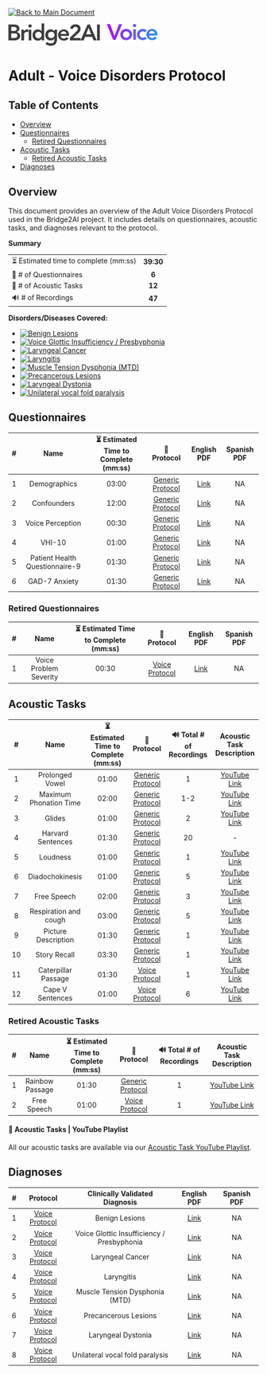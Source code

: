 [![Back to Main Document](https://img.shields.io/badge/back%20to%20main%20document-8A2BE2)](../../README.md)

<img src="../../images/B2AI%20Logo.png" alt="Bridge2AI Voice Logo" width="300"/>

# Adult - Voice Disorders Protocol

## Table of Contents

- [Overview](#overview)
- [Questionnaires](#questionnaires)
    - [Retired Questionnaires](#retired-questionnaires)
- [Acoustic Tasks](#acoustic-tasks)
    - [Retired Acoustic Tasks](#retired-acoustic-tasks)
- [Diagnoses](#diagnoses)

## Overview

This document provides an overview of the Adult Voice Disorders Protocol used in the Bridge2AI project. It includes details on questionnaires, acoustic tasks, and diagnoses relevant to the protocol.

**Summary**

| | |
| :--- | :---: |
| ⏳ Estimated time to complete (mm:ss) | **39:30** |
| 📕 # of Questionnaires | **6** |
| 🎤 # of Acoustic Tasks | **12** |
| 🔊 # of Recordings | **47** |

**Disorders/Diseases Covered:**
- [![Benign Lesions](https://img.shields.io/badge/Benign%20Lesions-8A2BE2)](../../data/en-us/Diagnosis%20-%20PDFs/Voice/D%20-%20Voice%20-%20Benign%20Lesions.pdf)
- [![Voice Glottic Insufficiency / Presbyphonia](https://img.shields.io/badge/Voice%20Glottic%20Insufficiency%20/%20Presbyphonia-8A2BE2)](../../data/en-us/Diagnosis%20-%20PDFs/Voice/D%20-%20Voice%20-%20Glottic%20Insufficiency%20Presbyphonia.pdf)
- [![Laryngeal Cancer](https://img.shields.io/badge/Laryngeal%20Cancer-8A2BE2)](../../data/en-us/Diagnosis%20-%20PDFs/Voice/D%20-%20Voice%20-%20Laryngeal%20Cancer.pdf)
- [![Laryngitis](https://img.shields.io/badge/Laryngitis-8A2BE2)](../../data/en-us/Diagnosis%20-%20PDFs/Voice/D%20-%20Voice%20-%20Laryngitis.pdf)
- [![Muscle Tension Dysphonia (MTD)](https://img.shields.io/badge/Muscle%20Tension%20Dysphonia%20(MTD)-8A2BE2)](../../data/en-us/Diagnosis%20-%20PDFs/Voice/D%20-%20Voice%20-%20Muscle%20Tension%20Dysphonia%20\(MTD\).pdf)
- [![Precancerous Lesions](https://img.shields.io/badge/Precancerous%20Lesions-8A2BE2)](../../data/en-us/Diagnosis%20-%20PDFs/Voice/D%20-%20Voice%20-%20Precancerous%20Lesions.pdf) 
- [![Laryngeal Dystonia](https://img.shields.io/badge/Laryngeal%20Dystonia-8A2BE2)](../../data/en-us/Diagnosis%20-%20PDFs/Voice/D%20-%20Voice%20-%20Laryngeal%20Dystonia.pdf)
- [![Unilateral vocal fold paralysis](https://img.shields.io/badge/Unilateral%20vocal%20fold%20paralysis-8A2BE2)](../../data/en-us/Diagnosis%20-%20PDFs/Voice/D%20-%20Voice%20-%20Unilateral%20Vocal%20Fold%20Paralysis.pdf)

## Questionnaires

| # | Name | ⏳ Estimated Time to Complete (mm:ss) | 📓 Protocol | English PDF | Spanish PDF |
| :---: | :---: | :---: | :---: | :---: | :---: |
| 1 | Demographics | 03:00 |[Generic Protocol](Generic%20Protocol%20(Controls).md) | [Link](../../data/en-us/Questionnaire%20-%20PDFs/Generic/Q%20-%20Generic%20-%20Demographics.pdf) | NA |
| 2 | Confounders | 12:00 | [Generic Protocol](Generic%20Protocol%20(Controls).md) | [Link](../../data/en-us/Questionnaire%20-%20PDFs/Generic/Q%20-%20Generic%20-%20Confounders.pdf) | NA |
| 3 | Voice Perception | 00:30 | [Generic Protocol](Generic%20Protocol%20(Controls).md) | [Link](../../data/en-us/Questionnaire%20-%20PDFs/Generic/Q%20-%20Generic%20-%20Voice%20Perception.pdf) | NA |
| 4 | VHI-10 | 01:00 | [Generic Protocol](Generic%20Protocol%20(Controls).md) | [Link](../../data/en-us/Questionnaire%20-%20PDFs/Generic/Q%20-%20Generic%20-%20VHI-10.pdf) | NA |
| 5 | Patient Health Questionnaire-9 | 01:30 | [Generic Protocol](Generic%20Protocol%20(Controls).md) | [Link](../../data/en-us/Questionnaire%20-%20PDFs/Generic/Q%20-%20Generic%20-%20PHQ-9.pdf) | NA |
| 6 | GAD-7 Anxiety | 01:30 | [Generic Protocol](Generic%20Protocol%20(Controls).md) | [Link](../../data/en-us/Questionnaire%20-%20PDFs/Generic/Q%20-%20Generic%20-%20GAD-7%20Anxiety.pdf) | NA |

### Retired Questionnaires

| # | Name | ⏳ Estimated Time to Complete (mm:ss) | 📓 Protocol | English PDF | Spanish PDF |
| :---: | :---: | :---: | :---: | :---: | :---: |
| 1 | Voice Problem Severity | 00:30 | [Voice Protocol](Voice%20Disorders%20Protocol.md) | [Link](../../data/en-us/Questionnaire%20-%20PDFs/Voice/Q%20-%20Voice%20-%20Voice%20Problem%20Severity.pdf) | NA |

## Acoustic Tasks

| # | Name | ⏳ Estimated Time to Complete (mm:ss) | 📓 Protocol | 🔊 Total # of Recordings | Acoustic Task Description |
| :---: | :---: | :---: | :---: | :---: | :---: |
| 1 | Prolonged Vowel | 01:00 | [Generic Protocol](Generic%20Protocol%20(Controls).md) | 1 | [YouTube Link](https://www.youtube.com/watch?v=ZanjPvWkB3M) |
| 2 | Maximum Phonation Time | 02:00 | [Generic Protocol](Generic%20Protocol%20(Controls).md) | 1-2 | [YouTube Link](https://www.youtube.com/watch?v=1limRFPAtPE) |
| 3 | Glides | 01:00 | [Generic Protocol](Generic%20Protocol%20(Controls).md) | 2 | [YouTube Link](https://www.youtube.com/watch?v=xKBYdkwEOvU)|
| 4 | Harvard Sentences | 01:30 | [Generic Protocol](Generic%20Protocol%20(Controls).md) | 20 | - |
| 5 | Loudness | 01:00 | [Generic Protocol](Generic%20Protocol%20(Controls).md) | 1 | [YouTube Link](https://www.youtube.com/watch?v=5ssCSqZPb7Y) |
| 6 | Diadochokinesis | 01:00 | [Generic Protocol](Generic%20Protocol%20(Controls).md) | 5 | [YouTube Link](https://www.youtube.com/watch?v=RlY5KMXtZ4o) |
| 7 | Free Speech | 02:00 | [Generic Protocol](Generic%20Protocol%20(Controls).md) | 3 | [YouTube Link](https://www.youtube.com/watch?v=FqK0WeGCAzg) |
| 8 | Respiration and cough | 03:00 | [Generic Protocol](Generic%20Protocol%20(Controls).md) | 5 | [YouTube Link](https://www.youtube.com/watch?v=Yb4bMj18Iqg) |
| 9 | Picture Description | 01:30 | [Generic Protocol](Generic%20Protocol%20(Controls).md) | 1 | [YouTube Link](https://www.youtube.com/watch?v=abjWJEN6jf8) |
| 10 | Story Recall | 03:30 | [Generic Protocol](Generic%20Protocol%20(Controls).md) | 1 | [YouTube Link](https://www.youtube.com/watch?v=cfkU-N5tWe4) |
| 11 | Caterpillar Passage | 01:30 | [Voice Protocol](Voice%20Disorders%20Protocol.md) | 1 | [YouTube Link](https://www.youtube.com/watch?v=jN7bGT-PFXY) |
| 12 | Cape V Sentences | 01:00 | [Voice Protocol](Voice%20Disorders%20Protocol.md) | 6 | [YouTube Link](https://www.youtube.com/watch?v=1qbiCdWxuSY) |

### Retired Acoustic Tasks

| # | Name | ⏳ Estimated Time to Complete (mm:ss) | 📓 Protocol | 🔊 Total # of Recordings | Acoustic Task Description |
| :---: | :---: | :---: | :---: | :---: | :---: |
| 1 | Rainbow Passage | 01:30 | [Generic Protocol](Generic%20Protocol%20(Controls).md) | 1 | [YouTube Link](https://www.youtube.com/watch?v=Syq_ryCNQKQ) |
| 2 | Free Speech | 01:00 | [Voice Protocol](Voice%20Disorders%20Protocol.md) | 1 | [YouTube Link](https://www.youtube.com/watch?v=5QMBSHNLRVI) |

#### 🎤 Acoustic Tasks | YouTube Playlist

All our acoustic tasks are available via our [Acoustic Task YouTube Playlist](https://youtube.com/playlist?list=PL72MPaFiuoRY66W7QsZ1_IeBwNosOzeap&si=9nr51lsmEYUncRMN).

## Diagnoses

| # | Protocol | Clinically Validated Diagnosis | English PDF | Spanish PDF |
| :---: | :---: | :---: | :---: | :---: |
| 1 | [Voice Protocol](Voice%20Disorders%20Protocol.md) | Benign Lesions | [Link](../../data/en-us/Diagnosis%20-%20PDFs/Voice/D%20-%20Voice%20-%20Benign%20Lesions.pdf) | NA |
| 2 | [Voice Protocol](Voice%20Disorders%20Protocol.md) | Voice Glottic Insufficiency / Presbyphonia | [Link](../../data/en-us/Diagnosis%20-%20PDFs/Voice/D%20-%20Voice%20-%20Glottic%20Insufficiency%20Presbyphonia.pdf) | NA |
| 3 | [Voice Protocol](Voice%20Disorders%20Protocol.md) | Laryngeal Cancer | [Link](../../data/en-us/Diagnosis%20-%20PDFs/Voice/D%20-%20Voice%20-%20Laryngeal%20Cancer.pdf) | NA |
| 4 | [Voice Protocol](Voice%20Disorders%20Protocol.md) | Laryngitis | [Link](../../data/en-us/Diagnosis%20-%20PDFs/Voice/D%20-%20Voice%20-%20Laryngitis.pdf) | NA |
| 5 | [Voice Protocol](Voice%20Disorders%20Protocol.md) | Muscle Tension Dysphonia (MTD) | [Link](../../data/en-us/Diagnosis%20-%20PDFs/Voice/D%20-%20Voice%20-%20Muscle%20Tension%20Dysphonia%20\(MTD\).pdf) | NA |
| 6 | [Voice Protocol](Voice%20Disorders%20Protocol.md) | Precancerous Lesions | [Link](../../data/en-us/Diagnosis%20-%20PDFs/Voice/D%20-%20Voice%20-%20Precancerous%20Lesions.pdf) | NA |
| 7 | [Voice Protocol](Voice%20Disorders%20Protocol.md) | Laryngeal Dystonia | [Link](../../data/en-us/Diagnosis%20-%20PDFs/Voice/D%20-%20Voice%20-%20Laryngeal%20Dystonia.pdf) | NA |
| 8 | [Voice Protocol](Voice%20Disorders%20Protocol.md)  | Unilateral vocal fold paralysis | [Link](../../data/en-us/Diagnosis%20-%20PDFs/Voice/D%20-%20Voice%20-%20Unilateral%20Vocal%20Fold%20Paralysis.pdf) | NA |
